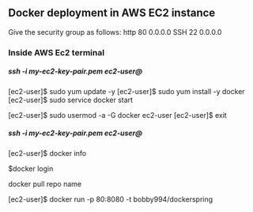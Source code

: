 ## Docker deployment in AWS EC2 instance 

Give the security group as follows:
http 80 0.0.0.0
SSH 22  0.0.0.0


### Inside AWS Ec2 terminal
##### ssh -i my-ec2-key-pair.pem ec2-user@<EC2-INSTANCE-PUBLIC-IP-ADDRESS>

[ec2-user]$ sudo yum update -y
[ec2-user]$ sudo yum install -y docker
[ec2-user]$ sudo service docker start

[ec2-user]$ sudo usermod -a -G docker ec2-user
[ec2-user]$ exit
##### ssh -i my-ec2-key-pair.pem ec2-user@<EC2-INSTANCE-PUBLIC-IP-ADDRESS>
[ec2-user]$ docker info

$docker login


docker pull repo name 

 [ec2-user]$ docker run  -p 80:8080 -t bobby994/dockerspring 
 
